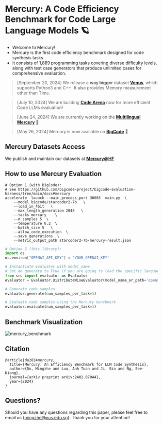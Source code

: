 # Mercury: A Code Efficiency Benchmark for Code Large Language Models 🪐

* Welcome to Mercury!
* Mercury is the first code efficiency benchmark designed for code synthesis tasks.
* It consists of 1,889 programming tasks covering diverse difficulty levels, along with test case generators that produce unlimited cases for comprehensive evaluation.

> [September 20, 2024] We release a **way bigger** dataset [**Venus**](https://github.com/Elfsong/venus), which supports Python3 and C++. It also provides Memory measurement other than Time.

> [July 10, 2024] We are building [**Code Arena**](https://codearena.online/about/) now for more efficient Code LLMs evaluation!

> [June 24, 2024] We are currently working on the [**Multilingual Mercury**](https://huggingface.co/datasets/Elfsong/Mercury_Multilingual) 🚧

> [May 26, 2024] Mercury is now available on [**BigCode**](https://github.com/bigcode-project/bigcode-evaluation-harness/tree/main/docs#mercury) 🌟

## Mercury Datasets Access
We publish and maintain our datasets at [**Mercury@HF**](https://huggingface.co/datasets/Elfsong/Mercury)

## How to use Mercury Evaluation
```shell
# Option 1 (with BigCode):
# See https://github.com/bigcode-project/bigcode-evaluation-harness/tree/main/docs#mercury
accelerate  launch --main_process_port 30003  main.py  \
    --model bigcode/starcoder2-7b   \
    --load_in_4bit   \
    --max_length_generation 2048   \
    --tasks mercury    \
    --n_samples 5  \
    --temperature 0.2  \
    --batch_size 5   \
    --allow_code_execution  \
    --save_generations  \
    --metric_output_path starcoder2-7b-mercury-result.json
```

```python
# Option 2 (this library):
import os
os.environ["OPENAI_API_KEY"] = 'YOUR_OPENAI_KEY'

# Instantiate evaluator with model_name
# Set do_generate to True if you are going to load the specific language model during evaluator initialization.
from src import evaluator as Evaluator
evaluator = Evaluator.DistributeWiseEvaluator(model_name_or_path='openai/gpt-3.5-turbo-1106', do_generate=True)

# Generate code samples
evaluator.generate(num_samples_per_task=1)

# Evaluate code samples using the Mercury benchmark
evaluator.evaluate(num_samples_per_task=1)
```

## Benchmark Visualization
![mercury_benchmark](https://github.com/Elfsong/Mercury/assets/12135272/4b4b2126-a06c-43dc-ae16-2848d9f77a69)

## Citation
```
@article{du2024mercury,
  title={Mercury: An Efficiency Benchmark for LLM Code Synthesis},
  author={Du, Mingzhe and Luu, Anh Tuan and Ji, Bin and Ng, See-Kiong},
  journal={arXiv preprint arXiv:2402.07844},
  year={2024}
}
```

## Questions?
Should you have any questions regarding this paper, please feel free to email us (mingzhe@nus.edu.sg). Thank you for your attention!

